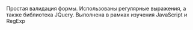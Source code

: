 Простая валидация формы. Использованы регулярные выражения, а также библиотека JQuery.
Выполнена в рамках изучения JavaScript и RegExp

